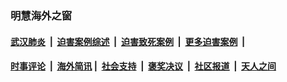 
### 明慧海外之窗

####  [武汉肺炎](indexes/365.md?t=01150200) &nbsp;|&nbsp;  [迫害案例综述](indexes/328.md?t=01150200) &nbsp;|&nbsp; [迫害致死案例](indexes/277.md?t=01150200)  &nbsp;|&nbsp; [更多迫害案例](indexes/81.md?t=01150200)  &nbsp;|&nbsp; 
####  [时事评论](indexes/251.md?t=01150200) &nbsp;|&nbsp; [海外简讯](indexes/245.md?t=01150200)&nbsp;|&nbsp;  [社会支持](indexes/140.md?t=01150200) &nbsp;|&nbsp; [褒奖决议](indexes/282.md?t=01150200) &nbsp;|&nbsp; [社区报道](indexes/91.md?t=01150200)  &nbsp;|&nbsp; [天人之间](indexes/78.md?t=01150200) 

